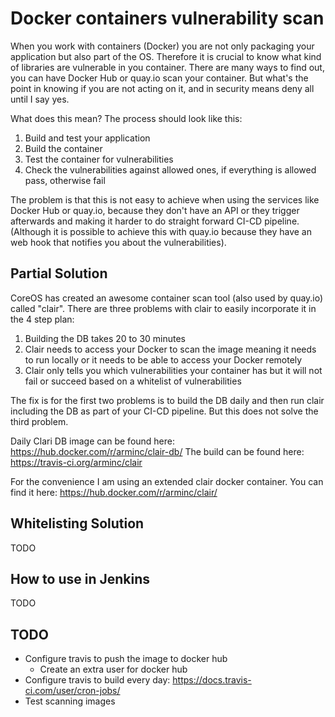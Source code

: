 # Docker containers vulnerability scan

When you work with containers (Docker) you are not only packaging your application but also part of the OS. Therefore it is crucial to know what kind of libraries are vulnerable in you container. There are many ways to find out, you can have Docker Hub or quay.io scan your container. But what's the point in knowing if you are not acting on it, and in security means deny all until I say yes.

What does this mean? The process should look like this:

1. Build and test your application
1. Build the container
1. Test the container for vulnerabilities
1. Check the vulnerabilities against allowed ones, if everything is allowed pass, otherwise fail

The problem is that this is not easy to achieve when using the services like Docker Hub or quay.io, because they don't have an API or they trigger afterwards and making it harder to do straight forward CI-CD pipeline. (Although it is possible to achieve this with quay.io because they have an web hook that notifies you about the vulnerabilities).

## Partial Solution

CoreOS has created an awesome container scan tool (also used by quay.io) called "clair". There are three problems with clair to easily incorporate it in the 4 step plan:

1. Building the DB takes 20 to 30 minutes
1. Clair needs to access your Docker to scan the image meaning it needs to run locally or it needs to be able to access your Docker remotely
1. Clair only tells you which vulnerabilities your container has but it will not fail or succeed based on a whitelist of vulnerabilities

The fix is for the first two problems is to build the DB daily and then run clair including the DB as part of your CI-CD pipeline. But this does not solve the third problem.

Daily Clari DB image can be found here: https://hub.docker.com/r/arminc/clair-db/
The build can be found here: https://travis-ci.org/arminc/clair

For the convenience I am using an extended clair docker container.
You can find it here: https://hub.docker.com/r/arminc/clair/

## Whitelisting Solution

TODO

## How to use in Jenkins

TODO

## TODO

* Configure travis to push the image to docker hub
  * Create an extra user for docker hub
* Configure travis to build every day: https://docs.travis-ci.com/user/cron-jobs/
* Test scanning images